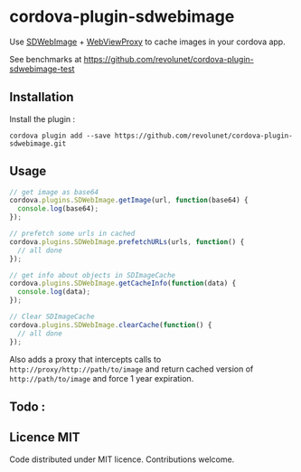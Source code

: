 # cordova-plugin-sdwebimage

Use [SDWebImage](https://github.com/rs/SDWebImage) + [WebViewProxy](https://github.com/marcuswestin/WebViewProxy) to cache images in your cordova app.


See benchmarks at https://github.com/revolunet/cordova-plugin-sdwebimage-test

## Installation

Install the plugin :

`cordova plugin add --save https://github.com/revolunet/cordova-plugin-sdwebimage.git`

## Usage

```js
// get image as base64
cordova.plugins.SDWebImage.getImage(url, function(base64) {
  console.log(base64);
});

// prefetch some urls in cached
cordova.plugins.SDWebImage.prefetchURLs(urls, function() {
  // all done
});

// get info about objects in SDImageCache
cordova.plugins.SDWebImage.getCacheInfo(function(data) {
  console.log(data);
});

// Clear SDImageCache
cordova.plugins.SDWebImage.clearCache(function() {
  // all done
});
```

Also adds a proxy that intercepts calls to `http://proxy/http://path/to/image` and return cached version of `http://path/to/image` and force 1 year expiration.


## Todo :



## Licence MIT

Code distributed under MIT licence. Contributions welcome.
